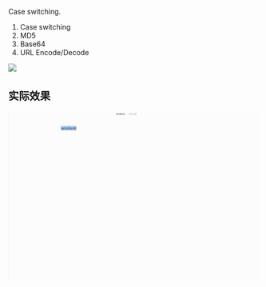 Case switching.

1. Case switching
2. MD5
3. Base64
4. URL Encode/Decode


[![](https://img.shields.io/badge/version-v0.6-green)](./String%20Manipulation.alfredworkflow)



<!-- more -->


## 实际效果

![](./screenshot.gif)
